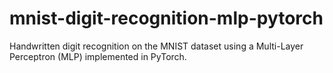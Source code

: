 # mnist-digit-recognition-mlp-pytorch
Handwritten digit recognition on the MNIST dataset using a Multi-Layer Perceptron (MLP) implemented in PyTorch.
